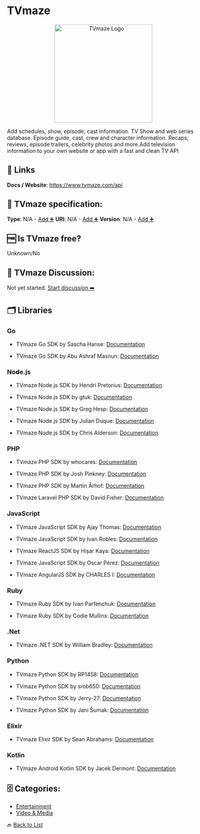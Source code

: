 # TVmaze
<p align="center">
    <img width="256" src="https://raw.githubusercontent.com/apis-list/apis-list/main/apis/tvmaze/logo_256x256.png" alt="TVmaze Logo"/>
</p>
Add schedules, show, episode, cast information. TV Show and web series database. Episode guide, cast, crew and character information. Recaps, reviews, episode trailers, celebrity photos and more.Add television information to your own website or app with a fast and clean TV API

##  🔗 Links
**Docs / Website**: https://www.tvmaze.com/api

## 🧬 TVmaze specification:
**Type**: N/A - [Add ➕](https://github.com/apis-list/apis-list/edit/main/apis-list.yaml)
**URI**: N/A - [Add ➕](https://github.com/apis-list/apis-list/edit/main/apis-list.yaml)
**Version**: N/A - [Add ➕](https://github.com/apis-list/apis-list/edit/main/apis-list.yaml)

## 🆓 Is TVmaze free?
 Unknown/No 

## 💬 TVmaze Discussion:
Not yet started. [Start discussion ➡️](https://github.com/apis-list/apis-list/discussions/new)

## 🗂️ Libraries
### Go
- TVmaze Go SDK by Sascha Hanse: [Documentation](https://github.com/knarz/gotvmaze)

- TVmaze Go SDK by Abu Ashraf Masnun: [Documentation](https://github.com/masnun/tvmaze)

### Node.js
- TVmaze Node.js SDK by Hendri Pretorius: [Documentation](https://github.com/pretorh/node-tvmaze-client)

- TVmaze Node.js SDK by gtuk: [Documentation](https://github.com/gtuk/tvmaze-api)

- TVmaze Node.js SDK by Greg Hesp: [Documentation](https://github.com/greghesp/tvmaze-node)

- TVmaze Node.js SDK by Julian Duque: [Documentation](https://github.com/julianduque/tv-maze)

- TVmaze Node.js SDK by Chris Alderson: [Documentation](https://github.com/ChrisAlderson/tvmaze-api-pt)

### PHP
- TVmaze PHP SDK by whocares: [Documentation](https://github.com/whocares-openscene/TVMaze-php)

- TVmaze PHP SDK by Josh Pinkney: [Documentation](https://github.com/JPinkney/TVMaze-PHP-API-Wrapper)

- TVmaze PHP SDK by Martin Århof: [Documentation](https://github.com/lsv/tvmazeapi)

- TVmaze Laravel PHP SDK by David Fisher: [Documentation](https://github.com/davidfisher24/tv-show-api)

### JavaScript
- TVmaze JavaScript SDK by Ajay Thomas: [Documentation](https://github.com/ajaythomas123/tvmaze-js-wrapper)

- TVmaze JavaScript SDK by Ivan Robles: [Documentation](https://github.com/Sharmaz/tv-shows)

- TVmaze ReactJS SDK by Hişar Kaya: [Documentation](https://github.com/hisarkaya/tvmaze)

- TVmaze JavaScript SDK by Oscar Pérez: [Documentation](https://github.com/omiguelperez/tv-maze)

- TVmaze AngularJS SDK by CHARLES I: [Documentation](https://github.com/Lepkele/AngularJS-TVwatcher)

### Ruby
- TVmaze Ruby SDK by Ivan Parfenchuk: [Documentation](https://github.com/uson1x/tvmaze)

- TVmaze Ruby SDK by Codie Mullins: [Documentation](https://github.com/codiemullins/tvmaze-api)

### .Net
- TVmaze .NET SDK by William Bradley: [Documentation](https://github.com/WilliamABradley/TVMazeSharp)

### Python
- TVmaze Python SDK by RP1458: [Documentation](https://github.com/robertopauletto/tvmaze_wrapper)

- TVmaze Python SDK by srob650: [Documentation](https://github.com/srob650/pytvmaze)

- TVmaze Python SDK by Jerry-27: [Documentation](https://github.com/Jerry-27/TVMaze)

- TVmaze Python SDK by Jani Šumak: [Documentation](https://github.com/dasdachs/tvmaze-py)

### Elixir
- TVmaze Elixir SDK by Sean Abrahams: [Documentation](https://github.com/seanabrahams/tv)

### Kotlin
- TVmaze Android Kotlin SDK by Jacek Dermont: [Documentation](https://github.com/jdermont/TVMazeApiClient)


## 🗄️ Categories:
- [Entertainment](https://github.com/apis-list/apis-list#entertainment-)
- [Video & Media](https://github.com/apis-list/apis-list#video--media-)

🔙  [Back to List](https://github.com/apis-list/apis-list)
